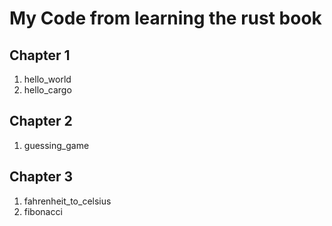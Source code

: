 # My Code from learning the rust book

## Chapter 1
1. hello_world
2. hello_cargo

## Chapter 2
1. guessing_game

## Chapter 3
1. fahrenheit_to_celsius
2. fibonacci